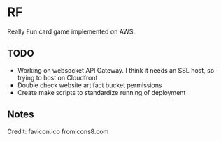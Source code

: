 # RF
Really Fun card game implemented on AWS. 

## TODO
- Working on websocket API Gateway. I think it needs an SSL host, so trying to host on Cloudfront
- Double check website artifact bucket permissions
- Create make scripts to standardize running of deployment
## Notes
Credit: favicon.ico fromicons8.com 

